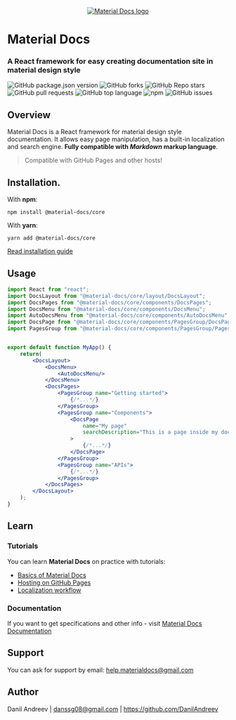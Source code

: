 <a href="http://material-docs.com">
    <div align="center">
        <img alt="Material Docs logo" src="https://github.com/DanilAndreev/material-docs/blob/master/images/MaterialDocsLogoOverview.png"/>
    </div>
</a>

# Material Docs
### A React framework for easy creating documentation site in material design style
![GitHub package.json version](https://img.shields.io/github/package-json/v/material-docs/material-docs)
![GitHub forks](https://img.shields.io/github/forks/material-docs/material-docs?style=social)
![GitHub Repo stars](https://img.shields.io/github/stars/material-docs/material-docs?style=social)
![GitHub pull requests](https://img.shields.io/github/issues-pr/material-docs/material-docs)
![GitHub top language](https://img.shields.io/github/languages/top/material-docs/material-docs)
![npm](https://img.shields.io/npm/dw/@material-docs/core)
![GitHub issues](https://img.shields.io/github/issues-raw/material-docs/material-docs)
## Overview
Material Docs is a React framework for material design style documentation. It allows easy page manipulation,
has a built-in localization and search engine. __Fully compatible with _Markdown_ markup language__.
> Compatible with GitHub Pages and other hosts!

## Installation.
With __npm__:  
```
npm install @material-docs/core
```
With __yarn__:  
```
yarn add @material-docs/core
```
[Read installation guide](http://material-docs.com/getting-started/installation)
## Usage
```jsx
import React from "react";
import DocsLayout from "@material-docs/core/layout/DocsLayout";
import DocsPages from "@material-docs/core/components/DocsPages";
import DocsMenu from "@material-docs/core/components/DocsMenu";
import AutoDocsMenu from "@material-docs/core/components/AutoDocsMenu";
import DocsPage from "@material-docs/core/components/PagesGroup/DocsPage";
import PagesGroup from "@material-docs/core/components/PagesGroup/PagesGroup";


export default function MyApp() {
    return(
        <DocsLayout>
            <DocsMenu>
                <AutoDocsMenu/>
            </DocsMenu>
            <DocsPages>
                <PagesGroup name="Getting started">
                    {/*...*/}
                </PagesGroup>
                <PagesGroup name="Components">
                    <DocsPage
                        name="My page"
                        searchDescription="This is a page inside my documentation"
                    >
                        {/*...*/}
                    </DocsPage>
                </PagesGroup>
                <PagesGroup name="APIs">
                    {/*...*/}
                </PagesGroup>
            </DocsPages>
        </DocsLayout>
    );
}
```
## Learn
### Tutorials
You can learn __Material Docs__ on practice with tutorials:
* [Basics of Material Docs](http://material-docs.com/tutorials/creating-material-docs)
* [Hosting on GitHub Pages](http://material-docs.com/tutorials/hosting-on-github-pages)
* [Localization workflow](http://material-docs.com/tutorials/localization-workflow)
### Documentation
If you want to get specifications and other info - visit [Material Docs Documentation](http://material-docs.com)
## Support
You can ask for support by email: help.materialdocs@gmail.com
## Author
Danil Andreev | danssg08@gmail.com | https://github.com/DanilAndreev
